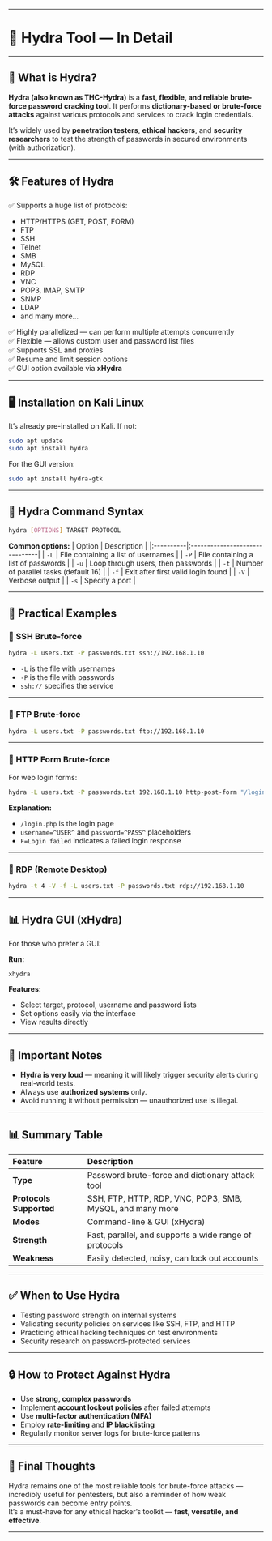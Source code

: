 
---

# 🔐 Hydra Tool — In Detail  

---

## 📖 What is Hydra?

**Hydra (also known as THC-Hydra)** is a **fast, flexible, and reliable brute-force password cracking tool**. It performs **dictionary-based or brute-force attacks** against various protocols and services to crack login credentials.

It’s widely used by **penetration testers**, **ethical hackers**, and **security researchers** to test the strength of passwords in secured environments (with authorization).

---

## 🛠️ Features of Hydra  

✅ Supports a huge list of protocols:
- HTTP/HTTPS (GET, POST, FORM)
- FTP  
- SSH  
- Telnet  
- SMB  
- MySQL  
- RDP  
- VNC  
- POP3, IMAP, SMTP  
- SNMP  
- LDAP  
- and many more...

✅ Highly parallelized — can perform multiple attempts concurrently  
✅ Flexible — allows custom user and password list files  
✅ Supports SSL and proxies  
✅ Resume and limit session options  
✅ GUI option available via **xHydra**

---

## 🖥️ Installation on Kali Linux  

It’s already pre-installed on Kali. If not:
```bash
sudo apt update
sudo apt install hydra
```

For the GUI version:
```bash
sudo apt install hydra-gtk
```

---

## 📝 Hydra Command Syntax  

```bash
hydra [OPTIONS] TARGET PROTOCOL
```

**Common options:**
| Option | Description |
|:----------|:-------------------------------|
| `-L` | File containing a list of usernames |
| `-P` | File containing a list of passwords |
| `-u` | Loop through users, then passwords |
| `-t` | Number of parallel tasks (default 16) |
| `-f` | Exit after first valid login found |
| `-V` | Verbose output |
| `-s` | Specify a port |

---

## 🧪 Practical Examples  

### 🔐 SSH Brute-force
```bash
hydra -L users.txt -P passwords.txt ssh://192.168.1.10
```
- `-L` is the file with usernames  
- `-P` is the file with passwords  
- `ssh://` specifies the service  

---

### 🔐 FTP Brute-force
```bash
hydra -L users.txt -P passwords.txt ftp://192.168.1.10
```

---

### 🔐 HTTP Form Brute-force
For web login forms:
```bash
hydra -L users.txt -P passwords.txt 192.168.1.10 http-post-form "/login.php:username=^USER^&password=^PASS^:F=Login failed"
```

**Explanation:**  
- `/login.php` is the login page  
- `username=^USER^` and `password=^PASS^` placeholders  
- `F=Login failed` indicates a failed login response  

---

### 🔐 RDP (Remote Desktop)
```bash
hydra -t 4 -V -f -L users.txt -P passwords.txt rdp://192.168.1.10
```

---

## 📊 Hydra GUI (xHydra)

For those who prefer a GUI:

**Run:**
```bash
xhydra
```

**Features:**
- Select target, protocol, username and password lists  
- Set options easily via the interface  
- View results directly  

---

## 📌 Important Notes

- **Hydra is very loud** — meaning it will likely trigger security alerts during real-world tests.
- Always use **authorized systems** only.
- Avoid running it without permission — unauthorized use is illegal.

---

## 📊 Summary Table  

| Feature            | Description                                              |
|:------------------|:----------------------------------------------------------|
| **Type**            | Password brute-force and dictionary attack tool          |
| **Protocols Supported** | SSH, FTP, HTTP, RDP, VNC, POP3, SMB, MySQL, and many more |
| **Modes**            | Command-line & GUI (xHydra)                              |
| **Strength**          | Fast, parallel, and supports a wide range of protocols  |
| **Weakness**          | Easily detected, noisy, can lock out accounts           |

---

## ✅ When to Use Hydra

- Testing password strength on internal systems  
- Validating security policies on services like SSH, FTP, and HTTP  
- Practicing ethical hacking techniques on test environments  
- Security research on password-protected services

---

## 🔒 How to Protect Against Hydra

- Use **strong, complex passwords**  
- Implement **account lockout policies** after failed attempts  
- Use **multi-factor authentication (MFA)**  
- Employ **rate-limiting** and **IP blacklisting**  
- Regularly monitor server logs for brute-force patterns  

---

## 📘 Final Thoughts

Hydra remains one of the most reliable tools for brute-force attacks — incredibly useful for pentesters, but also a reminder of how weak passwords can become entry points.  
It’s a must-have for any ethical hacker’s toolkit — **fast, versatile, and effective**.

---

